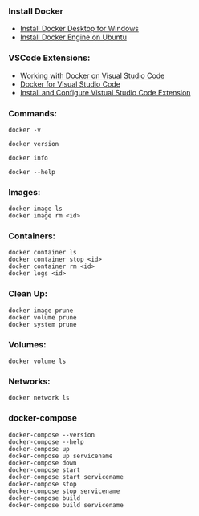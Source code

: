 
### Install Docker
- [Install Docker Desktop for Windows](https://docs.docker.com/docker-for-windows/install/)
- [Install Docker Engine on Ubuntu](https://docs.docker.com/engine/install/ubuntu/)

### VSCode Extensions:
- [Working with Docker on Visual Studio Code](https://code.visualstudio.com/docs/azure/docker)
- [Docker for Visual Studio Code](https://marketplace.visualstudio.com/items?itemName=ms-azuretools.vscode-docker)
- [Install and Configure Vistual Studio Code Extension](https://code.visualstudio.com/docs/remote/ssh-tutorial)

### Commands:
```
docker -v
```
```
docker version
```
```
docker info
```
```
docker --help
```

### Images:
```
docker image ls
docker image rm <id>

```

### Containers:
```
docker container ls
docker container stop <id>
docker container rm <id>
docker logs <id>
```

### Clean Up:
```
docker image prune
docker volume prune
docker system prune
```
### Volumes:
```
docker volume ls
```

### Networks:
```
docker network ls
```

### docker-compose
```
docker-compose --version
docker-compose --help
docker-compose up
docker-compose up servicename
docker-compose down
docker-compose start
docker-compose start servicename
docker-compose stop 
docker-compose stop servicename
docker-compose build
docker-compose build servicename
```
